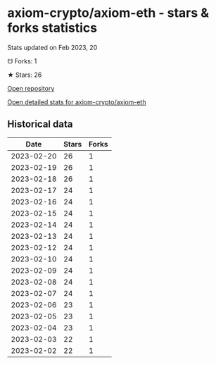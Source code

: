 # axiom-crypto/axiom-eth - stars & forks statistics

Stats updated on Feb 2023, 20

☋ Forks: 1

★ Stars: 26

[Open repository](https://github.com/axiom-crypto/axiom-eth)

[Open detailed stats for axiom-crypto/axiom-eth](https://reviewgithub.com/rep/axiom-crypto/axiom-eth)

## Historical data
| Date | Stars | Forks |
|------|-------|-------|
| 2023-02-20 | 26 | 1 | 
| 2023-02-19 | 26 | 1 | 
| 2023-02-18 | 26 | 1 | 
| 2023-02-17 | 24 | 1 | 
| 2023-02-16 | 24 | 1 | 
| 2023-02-15 | 24 | 1 | 
| 2023-02-14 | 24 | 1 | 
| 2023-02-13 | 24 | 1 | 
| 2023-02-12 | 24 | 1 | 
| 2023-02-10 | 24 | 1 | 
| 2023-02-09 | 24 | 1 | 
| 2023-02-08 | 24 | 1 | 
| 2023-02-07 | 24 | 1 | 
| 2023-02-06 | 23 | 1 | 
| 2023-02-05 | 23 | 1 | 
| 2023-02-04 | 23 | 1 | 
| 2023-02-03 | 22 | 1 | 
| 2023-02-02 | 22 | 1 | 

